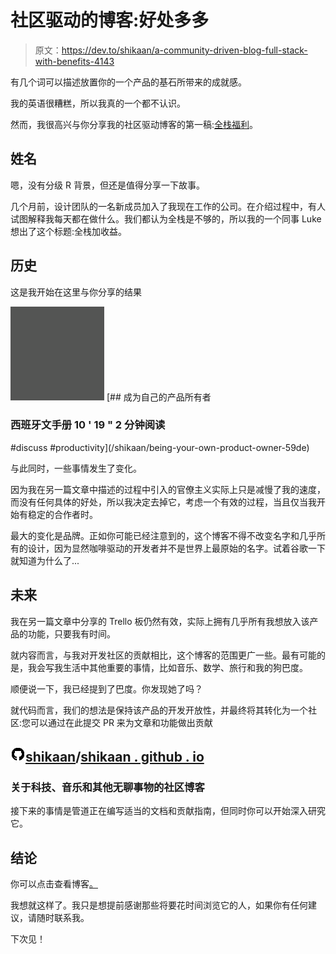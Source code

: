 # 社区驱动的博客:好处多多

> 原文：<https://dev.to/shikaan/a-community-driven-blog-full-stack-with-benefits-4143>

有几个词可以描述放置你的一个产品的基石所带来的成就感。

我的英语很糟糕，所以我真的一个都不认识。

然而，我很高兴与你分享我的社区驱动博客的第一稿:[全栈福利](https://withbenefits.dev)。

## 姓名

嗯，没有分级 R 背景，但还是值得分享一下故事。

几个月前，设计团队的一名新成员加入了我现在工作的公司。在介绍过程中，有人试图解释我每天都在做什么。我们都认为全栈是不够的，所以我的一个同事 Luke 想出了这个标题:全栈加收益。

## 历史

这是我开始在这里与你分享的结果

[![shikaan](img/b29abc5611c1638a036ddd5da0f623f1.png)](/shikaan) [## 成为自己的产品所有者

### 西班牙文手册 10 ' 19 " 2 分钟阅读

#discuss #productivity](/shikaan/being-your-own-product-owner-59de)

与此同时，一些事情发生了变化。

因为我在另一篇文章中描述的过程中引入的官僚主义实际上只是减慢了我的速度，而没有任何具体的好处，所以我决定去掉它，考虑一个有效的过程，当且仅当我开始有稳定的合作者时。

最大的变化是品牌。正如你可能已经注意到的，这个博客不得不改变名字和几乎所有的设计，因为显然咖啡驱动的开发者并不是世界上最原始的名字。试着谷歌一下就知道为什么了...

## 未来

我在另一篇文章中分享的 Trello 板仍然有效，实际上拥有几乎所有我想放入该产品的功能，只要我有时间。

就内容而言，与我对开发社区的贡献相比，这个博客的范围更广一些。最有可能的是，我会写我生活中其他重要的事情，比如音乐、数学、旅行和我的狗巴度。

顺便说一下，我已经提到了巴度。你发现她了吗？

就代码而言，我们的想法是保持该产品的开发开放性，并最终将其转化为一个社区:您可以通过在此提交 PR 来为文章和功能做出贡献

## ![GitHub logo](img/75095a8afc1e0f207cda715962e75c8d.png)[shikaan](https://github.com/shikaan)/[shikaan . github . io](https://github.com/shikaan/shikaan.github.io)

### 关于科技、音乐和其他无聊事物的社区博客

接下来的事情是管道正在编写适当的文档和贡献指南，但同时你可以开始深入研究它。

## 结论

你可以点击查看博客[。](https://withbenefits.dev)

我想就这样了。我只是想提前感谢那些将要花时间浏览它的人，如果你有任何建议，请随时联系我。

下次见！